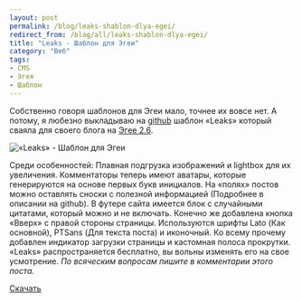 ```yaml
---
layout: post
permalink: /blog/leaks-shablon-dlya-egei/
redirect_from: /blog/all/leaks-shablon-dlya-egei/
title: "Leaks - Шаблон для Эгеи"
category: "Веб"
tags:
- CMS
- Эгея
- Шаблон
---
```


Собственно говоря шаблонов для Эгеи мало, точнее их вовсе нет. А потому, я любезно выкладываю на [github](https://github.com/sasha-travkina/blogengine-themes-leaks) шаблон «Leaks» который сваяла для своего блога на [Эгее 2.6](http://blogengine.ru/).

![«Leaks» - Шаблон для Эгеи](http://i.imgur.com/P3Awuwi.png)

Среди особенностей: Плавная подгрузка изображений и lightbox для их увеличения. Комментаторы теперь имеют аватары, которые генерируются на основе первых букв инициалов. На «полях» постов можно оставлять сноски с полезной информацией (Подробнее в описании на github). В футере сайта имеется блок с случайными цитатами, который можно и не включать. Конечно же добавлена кнопка «Вверх» с правой стороны страницы. Используются шрифты Lato (Как основной), PTSans (Для текста поста) и иконочный. Ко всему прочему добавлен индикатор загрузки страницы и кастомная полоса прокрутки. «Leaks» распространяется бесплатно, вы вольны изменять его на свое усмотрение. *По всяческим вопросам пишите в комментарии этого поста.*

[Скачать](https://github.com/sasha-travkina/blogengine-themes-leaks)